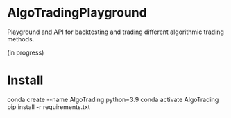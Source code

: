 # AlgoTradingPlayground
Playground and API for backtesting and trading different algorithmic trading methods. 

(in progress)


# Install

conda create --name AlgoTrading python=3.9
conda activate AlgoTrading
pip install -r requirements.txt